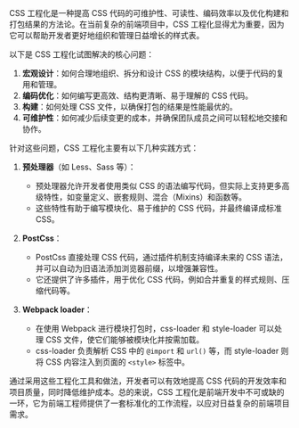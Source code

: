 CSS 工程化是一种提高 CSS 代码的可维护性、可读性、编码效率以及优化构建和打包结果的方法论。在当前复杂的前端项目中，CSS 工程化显得尤为重要，因为它可以帮助开发者更好地组织和管理日益增长的样式表。

以下是 CSS 工程化试图解决的核心问题：

1. **宏观设计**：如何合理地组织、拆分和设计 CSS 的模块结构，以便于代码的复用和管理。
2. **编码优化**：如何编写更高效、结构更清晰、易于理解的 CSS 代码。
3. **构建**：如何处理 CSS 文件，以确保打包的结果是性能最优的。
4. **可维护性**：如何减少后续变更的成本，并确保团队成员之间可以轻松地交接和协作。

针对这些问题，CSS 工程化主要有以下几种实践方式：

1. **预处理器**（如 Less、Sass 等）：
   - 预处理器允许开发者使用类似 CSS 的语法编写代码，但实际上支持更多高级特性，如变量定义、嵌套规则、混合（Mixins）和函数等。
   - 这些特性有助于编写模块化、易于维护的 CSS 代码，并最终编译成标准 CSS。

2. **PostCss**：
   - PostCss 直接处理 CSS 代码，通过插件机制支持编译未来的 CSS 语法，并可以自动为旧语法添加浏览器前缀，以增强兼容性。
   - 它还提供了许多插件，用于优化 CSS 代码，例如合并重复的样式规则、压缩代码等。

3. **Webpack loader**：
   - 在使用 Webpack 进行模块打包时，css-loader 和 style-loader 可以处理 CSS 文件，使它们能够被模块化并按需加载。
   - css-loader 负责解析 CSS 中的 `@import` 和 `url()` 等，而 style-loader 则将 CSS 内容注入到页面的 `<style>` 标签中。

通过采用这些工程化工具和做法，开发者可以有效地提高 CSS 代码的开发效率和项目质量，同时降低维护成本。总的来说，CSS 工程化是前端开发中不可或缺的一环，它为前端工程师提供了一套标准化的工作流程，以应对日益复杂的前端项目需求。